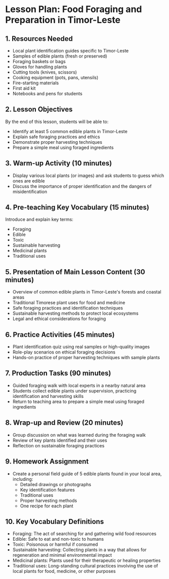 # Lesson Plan: Food Foraging and Preparation in Timor-Leste

## 1. Resources Needed

- Local plant identification guides specific to Timor-Leste
- Samples of edible plants (fresh or preserved)
- Foraging baskets or bags
- Gloves for handling plants
- Cutting tools (knives, scissors)
- Cooking equipment (pots, pans, utensils)
- Fire-starting materials
- First aid kit
- Notebooks and pens for students

## 2. Lesson Objectives

By the end of this lesson, students will be able to:
- Identify at least 5 common edible plants in Timor-Leste
- Explain safe foraging practices and ethics
- Demonstrate proper harvesting techniques
- Prepare a simple meal using foraged ingredients

## 3. Warm-up Activity (10 minutes)

- Display various local plants (or images) and ask students to guess which ones are edible
- Discuss the importance of proper identification and the dangers of misidentification

## 4. Pre-teaching Key Vocabulary (15 minutes)

Introduce and explain key terms:
- Foraging
- Edible
- Toxic
- Sustainable harvesting
- Medicinal plants
- Traditional uses

## 5. Presentation of Main Lesson Content (30 minutes)

- Overview of common edible plants in Timor-Leste's forests and coastal areas
- Traditional Timorese plant uses for food and medicine
- Safe foraging practices and identification techniques
- Sustainable harvesting methods to protect local ecosystems
- Legal and ethical considerations for foraging

## 6. Practice Activities (45 minutes)

- Plant identification quiz using real samples or high-quality images
- Role-play scenarios on ethical foraging decisions
- Hands-on practice of proper harvesting techniques with sample plants

## 7. Production Tasks (90 minutes)

- Guided foraging walk with local experts in a nearby natural area
- Students collect edible plants under supervision, practicing identification and harvesting skills
- Return to teaching area to prepare a simple meal using foraged ingredients

## 8. Wrap-up and Review (20 minutes)

- Group discussion on what was learned during the foraging walk
- Review of key plants identified and their uses
- Reflection on sustainable foraging practices

## 9. Homework Assignment

- Create a personal field guide of 5 edible plants found in your local area, including:
  * Detailed drawings or photographs
  * Key identification features
  * Traditional uses
  * Proper harvesting methods
  * One recipe for each plant

## 10. Key Vocabulary Definitions

- Foraging: The act of searching for and gathering wild food resources
- Edible: Safe to eat and non-toxic to humans
- Toxic: Poisonous or harmful if consumed
- Sustainable harvesting: Collecting plants in a way that allows for regeneration and minimal environmental impact
- Medicinal plants: Plants used for their therapeutic or healing properties
- Traditional uses: Long-standing cultural practices involving the use of local plants for food, medicine, or other purposes